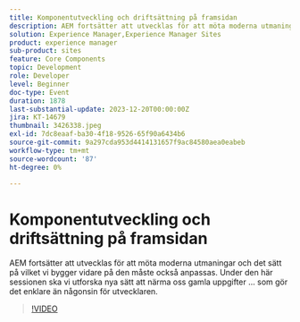 ```yaml
---
title: Komponentutveckling och driftsättning på framsidan
description: AEM fortsätter att utvecklas för att möta moderna utmaningar och det sätt på vilket vi bygger vidare på den måste också anpassas. Under den här sessionen ska vi utforska nya sätt att närma oss gamla uppgifter. Gör arbetet enklare än någonsin.
solution: Experience Manager,Experience Manager Sites
product: experience manager
sub-product: sites
feature: Core Components
topic: Development
role: Developer
level: Beginner
doc-type: Event
duration: 1878
last-substantial-update: 2023-12-20T00:00:00Z
jira: KT-14679
thumbnail: 3426338.jpeg
exl-id: 7dc8eaaf-ba30-4f18-9526-65f90a6434b6
source-git-commit: 9a297cda953d4414131657f9ac84580aea0eabeb
workflow-type: tm+mt
source-wordcount: '87'
ht-degree: 0%

---
```


# Komponentutveckling och driftsättning på framsidan

AEM fortsätter att utvecklas för att möta moderna utmaningar och det sätt på vilket vi bygger vidare på den måste också anpassas. Under den här sessionen ska vi utforska nya sätt att närma oss gamla uppgifter ... som gör det enklare än någonsin för utvecklaren.

>[!VIDEO](https://video.tv.adobe.com/v/3456295/?learn=on&captions=swe)
